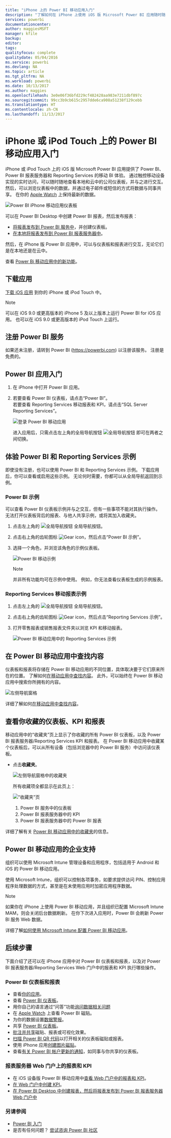 ```yaml
---
title: "iPhone 上的 Power BI 移动应用入门"
description: "了解如何在 iPhone 上使用 iOS 版 Microsoft Power BI 应用随时随地通过移动设备访问本地和云中的业务信息。"
services: powerbi
documentationcenter: 
author: maggiesMSFT
manager: kfile
backup: 
editor: 
tags: 
qualityfocus: complete
qualitydate: 05/04/2016
ms.service: powerbi
ms.devlang: NA
ms.topic: article
ms.tgt_pltfrm: NA
ms.workload: powerbi
ms.date: 10/13/2017
ms.author: maggies
ms.openlocfilehash: 3e0e06f36bfd229cf482428aa983e7211dbf897c
ms.sourcegitcommit: 99cc3b9cb615c2957dde6ca908a51238f129cebb
ms.translationtype: HT
ms.contentlocale: zh-CN
ms.lasthandoff: 11/13/2017
---
```

# <a name="get-started-with-the-power-bi-mobile-app-on-an-iphone-or-ipod-touch"></a>iPhone 或 iPod Touch 上的 Power BI 移动应用入门
iPhone 或 iPod Touch 上的 iOS 版 Microsoft Power BI 应用提供了 Power BI、Power BI 报表服务器和 Reporting Services 的移动 BI 体验。 通过触控移动设备实现的实时访问，可以随时随地查看本地和云中的公司仪表板，并与之进行交互。 然后，可以浏览仪表板中的数据，并通过电子邮件或短信的方式将数据与同事共享。 在你的 [Apple Watch](mobile-apple-watch.md) 上保持最新的数据。  

![Power BI iPhone 移动应用仪表板](media/mobile-iphone-app-get-started/power-bi-mobile-get-started-dash.png)

可以在 Power BI Desktop 中创建 Power BI 报表，然后发布报表：

* [将报表发布到 Power BI 服务中](service-get-started.md)，并创建仪表板。
* [在本地将报表发布到 Power BI 报表服务器中](report-server/quickstart-create-powerbi-report.md)。

然后，在 iPhone 版 Power BI 应用中，可以与仪表板和报表进行交互，无论它们是在本地还是在云中。

查看 [Power Bi 移动应用中的新功能](mobile-whats-new-in-the-mobile-apps.md)。

## <a name="download-the-app"></a>下载应用
[下载 iOS 应用](http://go.microsoft.com/fwlink/?LinkId=522062 "从 Apple App Store 下载 iPhone 应用") 到你的 iPhone 或 iPod Touch 中。

> [!NOTE]
> 可以在 iOS 9.0 或更高版本的 iPhone 5 及以上版本上运行 Power BI for iOS 应用。 也可以在 iOS 9.0 或更高版本的 iPod Touch 上运行。
> 
> 

## <a name="sign-up-for-the-power-bi-service"></a>注册 Power BI 服务
如果还未注册，请转到 Power BI (https://powerbi.com) 以注册该服务。 注册是免费的。

## <a name="get-started-with-the-power-bi-app"></a>Power BI 应用入门
1. 在 iPhone 中打开 Power BI 应用。
2. 若要查看 Power BI 仪表板，请点击“Power BI”。  
   若要查看 Reporting Services 移动报表和 KPI，请点击“SQL Server Reporting Services”。
   
   ![登录 Power BI 移动应用](media/mobile-iphone-app-get-started/power-bi-connect-to-login.png)
   
   进入应用后，只需点击左上角的全局导航按钮 ![全局导航按钮 ](media/mobile-iphone-app-get-started/power-bi-iphone-global-nav-button.png) 即可在两者之间切换。 

## <a name="try-the-power-bi-and-reporting-services-samples"></a>体验 Power BI 和 Reporting Services 示例
即使没有注册，也可以使用 Power BI 和 Reporting Services 示例。 下载应用后，你可以查看或启用这些示例。 无论何时需要，你都可以从全局导航返回到示例。

### <a name="power-bi-samples"></a>Power BI 示例
可以查看 Power BI 仪表板示例并与之交互，但有一些事项不能对其执行操作。 无法打开仪表板背后的报表、与他人共享示例，或将其加入收藏夹。

1. 点击左上角的 ![全局导航按钮 ](media/mobile-iphone-app-get-started/power-bi-iphone-global-nav-button.png) 全局导航按钮。
2. 点击右上角的齿轮图标 ![Gear icon](media/mobile-iphone-app-get-started/power-bi-ios-gear-icon.png)，然后点击“Power BI 示例”。
3. 选择一个角色，并浏览该角色的示例仪表板。  
   
   ![Power BI 移动示例](media/mobile-iphone-app-get-started/power-bi-iphone-powerbi-samples.png)
   
   > [!NOTE]
   > 并非所有功能均可在示例中使用。 例如，你无法查看仪表板生成的示例报表。 
   > 
   > 

### <a name="reporting-services-mobile-report-samples"></a>Reporting Services 移动报表示例
1. 点击左上角的 ![全局导航按钮 ](media/mobile-iphone-app-get-started/power-bi-iphone-global-nav-button.png) 全局导航按钮。
2. 点击右上角的齿轮图标 ![Gear icon](media/mobile-iphone-app-get-started/power-bi-ios-gear-icon.png)，然后点击“Reporting Services 示例”。
3. 打开零售报表或销售报表文件夹以浏览 KPI 和移动报表。
   
   ![Power BI 移动应用中的 Reporting Services 示例](media/mobile-iphone-app-get-started/power-bi-iphone-ssrs-samples.png)

## <a name="find-your-content-in-the-power-bi-mobile-apps"></a>在 Power BI 移动应用中查找内容
仪表板和报表将存储在 Power BI 移动应用的不同位置，具体取决要于它们原来所在的位置。 了解如何[在移动应用中查找内容](mobile-apps-find-content-mobile-devices.md)。 此外，可以始终在 Power BI 移动应用中搜索你所拥有的内容。 

![左侧导航窗格](media/mobile-iphone-app-get-started/power-bi-iphone-left-nav.png)

详细了解如何[在移动应用中查找内容](mobile-apps-find-content-mobile-devices.md)。

## <a name="view-your-favorite-dashboards-kpis-and-reports"></a>查看你收藏的仪表板、KPI 和报表
移动应用中的“收藏夹”页上显示了你收藏的所有 Power BI 仪表板，以及 Power BI 报表服务器/Reporting Services KPI 和报表。 在 Power BI 移动应用中收藏某个仪表板后，可以从所有设备（包括浏览器中的 Power BI 服务）中访问该仪表板。 

* 点击**收藏夹**。
  
   ![左侧导航窗格中的收藏夹](media/mobile-iphone-app-get-started/power-bi-iphone-favorites-nav.png)
  
   所有收藏项全都显示在此页上：
  
   ![“收藏夹”页](media/mobile-iphone-app-get-started/power-bi-iphone-faves-report-server-number-callouts.png)
  
  1. Power BI 服务中的仪表板
  2. Power BI 报表服务器中的 KPI
  3. Power BI 报表服务器中的 Power BI 报表

详细了解有关 [Power BI 移动应用中的收藏夹](mobile-apps-favorites.md)的信息。

## <a name="enterprise-support-for-the-power-bi-mobile-apps"></a>Power BI 移动应用的企业支持
组织可以使用 Microsoft Intune 管理设备和应用程序，包括适用于 Android 和 iOS 的 Power BI 移动应用。

使用 Microsoft Intune，组织可以控制各项事务，如要求提供访问 PIN、控制应用程序处理数据的方式，甚至是在未使用应用时加密应用程序数据。

> [!NOTE]
> 如果你在 iPhone 上使用 Power BI 移动应用，并且组织已配置 Microsoft Intune MAM，则会关闭后台数据刷新。 在你下次进入应用时，Power BI 会刷新 Power BI 服务 Web 数据。
> 
> 

详细了解[如何使用 Microsoft Intune 配置 Power BI 移动应用](service-admin-mobile-intune.md)。 

## <a name="next-steps"></a>后续步骤
下面介绍了还可以在 iPhone 应用中对 Power BI 仪表板和报表，以及对 Power BI 报表服务器/Reporting Services Web 门户中的报表和 KPI 执行哪些操作。

### <a name="power-bi-dashboards-and-reports"></a>Power BI 仪表板和报表
* 查看[你的应用](service-install-use-apps.md)。
* 查看 [Power BI 仪表板](mobile-apps-view-dashboard.md)。
* 用你自己的语言通过“问答”功能[询问数据相关问题](mobile-apps-ios-qna.md)
* 在 [Apple Watch](mobile-apple-watch.md) 上查看 Power BI 磁贴。
* 为你的数据设置[数据警报](mobile-set-data-alerts-in-the-mobile-apps.md)。
* 共享 [Power BI 仪表板](mobile-share-dashboard-from-the-mobile-apps.md)。
* [批注并共享](mobile-annotate-and-share-a-tile-from-the-mobile-apps.md)磁贴、报表或可视化效果。
* [扫描 Power BI QR 代码](mobile-apps-qr-code.md)以打开相关的仪表板磁贴或报表。
* 使用 iPhone 应用[创建图片磁贴](mobile-iphone-app-get-started.md)。
* 查看[有关 Power BI 帐户更新的通知](mobile-apps-notification-center.md)，如同事与你共享的仪表板。

### <a name="reports-and-kpis-on-the-report-server-web-portals"></a>报表服务器 Web 门户上的报表和 KPI
* 在 iOS 设备版 Power BI 移动应用中[查看 Web 门户中的报表和 KPI](mobile-app-ssrs-kpis-mobile-on-premises-reports.md)。
* [在 Web 门户中创建 KPI](https://docs.microsoft.com/sql/reporting-services/working-with-kpis-in-reporting-services)。
* [在 Power BI Desktop 中创建报表，然后将报表发布到 Power BI 报表服务器 Web 门户中](report-server/quickstart-create-powerbi-report.md)

### <a name="see-also"></a>另请参阅
* [Power BI 入门](service-get-started.md)
* 是否有任何问题？ [尝试咨询 Power BI 社区](http://community.powerbi.com/)

